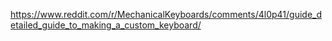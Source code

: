 https://www.reddit.com/r/MechanicalKeyboards/comments/4l0p41/guide_detailed_guide_to_making_a_custom_keyboard/
